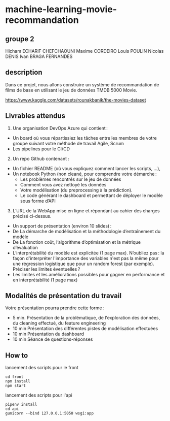 # machine-learning-movie-recommandation

## groupe 2
Hicham ECHARIF CHEFCHAOUNI 
Maxime CORDEIRO
Louis POULIN
Nicolas DENIS
Ivan BRAGA FERNANDES

## description
Dans ce projet, nous allons construire un système de recommandation de films de base en utilisant le jeu de données TMDB 5000 Movie.

https://www.kaggle.com/datasets/rounakbanik/the-movies-dataset

## Livrables attendus 

1. Une organisation DevOps Azure qui contient :  
  - Un board où vous répartissiez les tâches entre les membres de votre groupe suivant votre méthode de travail Agile, Scrum  
  - Les pipelines pour le CI/CD 

2. Un repo Github contenant : 
  - Un fichier README (où vous expliquez comment lancer les scripts, …),
  - Un notebook Python (non cleané, pour comprendre votre démarche :  
    - Les problèmes rencontrés sur le jeu de données  
    - Comment vous avez nettoyé les données 
    - Votre modélisation (du preprocessing à la prédiction). 
    - Le code générant le dashboard et permettant de déployer le modèle sous forme d’API 

3. L’URL de la WebApp mise en ligne et répondant au cahier des charges précisé ci-dessus.  
  - Un support de présentation (environ 10 slides) :  
  - De La démarche de modélisation et la méthodologie d’entraînement du modèle  
  - De La fonction coût, l’algorithme d’optimisation et la métrique d’évaluation
  - L’interprétabilité du modèle est explicitée (1 page max). N’oubliez pas : la façon d'interpréter l'importance des variables n'est pas la même pour une régression logistique que pour un random forest (par exemple). Préciser les limites éventuelles ?  
  - Les limites et les améliorations possibles pour gagner en performance et en interprétabilité (1 page max) 
 

## Modalités de présentation du travail 

Votre présentation pourra prendre cette forme : 

- 5 min. Présentation de la problématique, de l'exploration des données, du cleaning effectué, du feature engineering 
- 10 min Présentation des différentes pistes de modélisation effectuées 
- 10 min Présentation du dashboard 
- 10 min Séance de questions-réponses

## How to

lancement des scripts pour le front

```
cd front
npm install
npm start
```

lancement des scripts pour l'api

```
pipenv install
cd api
gunicorn --bind 127.0.0.1:5050 wsgi:app
```
